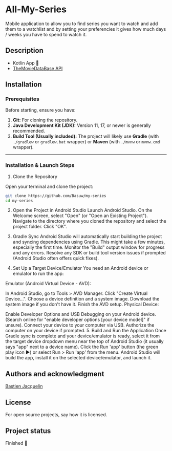 # All-My-Series

Mobile application to allow you to find series you want to watch and add them to a watchlist and by setting your preferencies it gives how much days / weeks you have to spend to watch it. 

## Description

- Kotlin App 📲
- [TheMovieDataBase API](https://www.themoviedb.org/)

## Installation

### Prerequisites

Before starting, ensure you have:

1.  **Git:** For cloning the repository.
2.  **Java Development Kit (JDK):** Version 11, 17, or newer is generally recommended.
3.  **Build Tool (Usually included):** The project will likely use **Gradle** (with `./gradlew` or `gradlew.bat` wrapper) or **Maven** (with `./mvnw` or `mvnw.cmd` wrapper).

---

### Installation & Launch Steps

1. Clone the Repository

Open your terminal and clone the project:

```bash
git clone https://github.com/Basuw/my-series
cd my-series
```

2. Open the Project in Android Studio
Launch Android Studio.
On the Welcome screen, select "Open" (or "Open an Existing Project").
Navigate to the directory where you cloned the repository and select the project folder.
Click "OK".

4. Gradle Sync
Android Studio will automatically start building the project and syncing dependencies using Gradle. This might take a few minutes, especially the first time.
Monitor the "Build" output window for progress and any errors. Resolve any SDK or build tool version issues if prompted (Android Studio often offers quick fixes).

5. Set Up a Target Device/Emulator
You need an Android device or emulator to run the app:

Emulator (Android Virtual Device - AVD):

In Android Studio, go to Tools > AVD Manager.
Click "Create Virtual Device...".
Choose a device definition and a system image. Download the system image if you don't have it.
Finish the AVD setup.
Physical Device:

Enable Developer Options and USB Debugging on your Android device. (Search online for "enable developer options [your device model]" if unsure).
Connect your device to your computer via USB.
Authorize the computer on your device if prompted.
5. Build and Run the Application
Once Gradle sync is complete and your device/emulator is ready, select it from the target device dropdown menu near the top of Android Studio (it usually says "app" next to a device name).
Click the Run 'app' button (the green play icon ▶️) or select Run > Run 'app' from the menu.
Android Studio will build the app, install it on the selected device/emulator, and launch it.

## Authors and acknowledgment
[Bastien Jacquelin](https://Basuw.github.io)
## License
For open source projects, say how it is licensed.

## Project status
Finished 🏁
